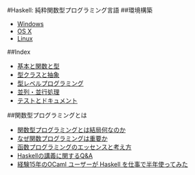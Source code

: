#Haskell: 純粋関数型プログラミング言語
##環境構築
* [Windows](https://www.haskell.org/downloads/windows)
* [OS X](https://www.haskell.org/downloads/osx)
* [Linux](https://www.haskell.org/downloads/linux)

##Index
* [基本と関数と型](_5fc95ac6/README.md)
* [型クラスと抽象](_6ec89753/README.md)
* [型レベルプログラミング](_7c29f719/README.md)
* [並列・並行処理](_1438e7f9/README.md)
* [テストとドキュメント](_d5be135d/README.md)

##関数型プログラミングとは
* [関数型プログラミングとは結局何なのか](http://blog.kokuyouwind.com/archives/808)
* [なぜ関数プログラミングは重要か](http://www.sampou.org/haskell/article/whyfp.html)
* [函数プログラミングのエッセンスと考え方](http://www.itpl.co.jp/tech/func/essense_of_fp(sea0305).pdf)
* [Haskellの講義に関するQ&A](http://d.hatena.ne.jp/kazu-yamamoto/20111124/1322100759)
* [経験15年のOCaml ユーザーが Haskell を仕事で半年使ってみた](http://d.hatena.ne.jp/camlspotter/20101212/1292165692)
